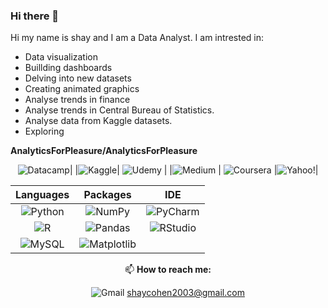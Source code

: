 ### Hi there 👋

Hi my name is shay and I am a Data Analyst.
I am intrested in:
- Data visualization
- Buillding dashboards
- Delving into new datasets 
- Creating animated graphics
- Analyse trends in finance
- Analyse trends in Central Bureau of Statistics.
- Analyse data from Kaggle datasets.
- Exploring 




**AnalyticsForPleasure/AnalyticsForPleasure**



<center>
  

![Datacamp](https://img.shields.io/badge/Datacamp-05192D?style=for-the-badge&logo=datacamp&logoColor=03E860)| |![Kaggle](https://img.shields.io/badge/Kaggle-035a7d?style=for-the-badge&logo=kaggle&logoColor=white)|
![Udemy](https://img.shields.io/badge/Udemy-A435F0?style=for-the-badge&logo=Udemy&logoColor=white)   |   |![Medium](https://img.shields.io/badge/Medium-12100E?style=for-the-badge&logo=medium&logoColor=white) | 
![Coursera](https://img.shields.io/badge/Coursera-%230056D2.svg?style=for-the-badge&logo=Coursera&logoColor=white) 
|![Yahoo!](https://img.shields.io/badge/Yahoo!-6001D2?style=for-the-badge&logo=Yahoo!&logoColor=white)| 

  
<div align="center">

Languages | Packages | IDE
:-:  | :-:  | :-: 
![Python](https://img.shields.io/badge/python-3670A0?style=for-the-badge&logo=python&logoColor=ffdd54) |  ![NumPy](https://img.shields.io/badge/numpy-%23013243.svg?style=for-the-badge&logo=numpy&logoColor=white) | ![PyCharm](https://img.shields.io/badge/pycharm-143?style=for-the-badge&logo=pycharm&logoColor=black&color=black&labelColor=green)
![R](https://img.shields.io/badge/r-%23276DC3.svg?style=for-the-badge&logo=r&logoColor=white) | ![Pandas](https://img.shields.io/badge/pandas-%23150458.svg?style=for-the-badge&logo=pandas&logoColor=white) | ![RStudio](https://img.shields.io/badge/RStudio-4285F4?style=for-the-badge&logo=rstudio&logoColor=white)
![MySQL](https://img.shields.io/badge/mysql-%2300f.svg?style=for-the-badge&logo=mysql&logoColor=white) | ![Matplotlib](https://img.shields.io/badge/Matplotlib-%23ffffff.svg?style=for-the-badge&logo=Matplotlib&logoColor=black) | 
</div>


📫 **How to reach me:**

![Gmail](https://img.shields.io/badge/Gmail-D14836?style=for-the-badge&logo=gmail&logoColor=white) shaycohen2003@gmail.com

